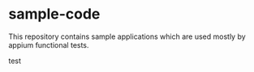 # sample-code

This repository contains sample applications which are used mostly by appium functional tests.

test
